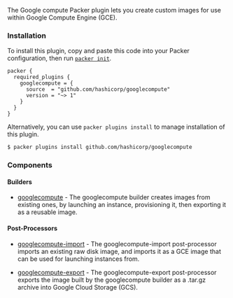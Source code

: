 The Google compute Packer plugin lets you create custom images for use within Google Compute Engine (GCE).

### Installation

To install this plugin, copy and paste this code into your Packer configuration, then run [`packer init`](https://www.packer.io/docs/commands/init).

```hcl
packer {
  required_plugins {
    googlecompute = {
      source  = "github.com/hashicorp/googlecompute"
      version = "~> 1"
    }
  }
}
```

Alternatively, you can use `packer plugins install` to manage installation of this plugin.

```sh
$ packer plugins install github.com/hashicorp/googlecompute
```

### Components

#### Builders

- [googlecompute](/packer/integrations/hashicorp/googlecompute/latest/components/builder/googlecompute) - The
  googlecompute builder creates images from existing ones, by launching an instance, provisioning it, then exporting
  it as a reusable image.

#### Post-Processors

- [googlecompute-import](/packer/integrations/hashicorp/googlecompute/latest/components/post-processor/googlecompute-import) -
  The googlecompute-import post-processor imports an existing raw disk image, and imports it as a GCE image that can be
  used for launching instances from.

- [googlecompute-export](/packer/integrations/hashicorp/googlecompute/latest/components/post-processor/googlecompute-export) -
  The googlecompute-export post-processor exports the image built by the googlecompute builder as a .tar.gz archive into Google
  Cloud Storage (GCS).
